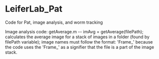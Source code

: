 # LeiferLab_Pat
Code for Pat, image analysis, and worm tracking

Image analysis code:
    getAverage.m -- imAvg = getAverage(filePath); calculates the average image for a stack of images in a folder (found by filePath variable); image names must follow the format: 'Frame_' because the code uses the 'Frame_' as a signifier that the file is a part of the image stack.
